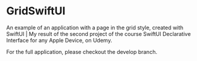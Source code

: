 # GridSwiftUI
An example of an application with a page in the grid style, created with SwiftUI | My result of the second project of the course SwiftUI Declarative Interface for any Apple Device, on Udemy.

For the full application, please checkout the develop branch.
